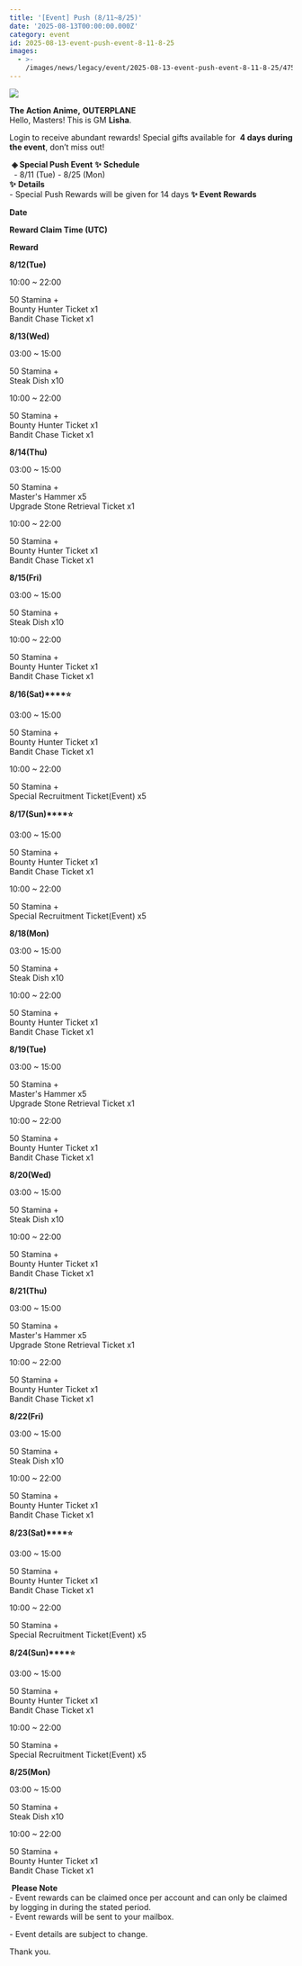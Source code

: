 ```yaml
---
title: '[Event] Push (8/11~8/25)'
date: '2025-08-13T00:00:00.000Z'
category: event
id: 2025-08-13-event-push-event-8-11-8-25
images:
  - >-
    /images/news/legacy/event/2025-08-13-event-push-event-8-11-8-25/4759c200b4a94ca4a56a76260f0d31bb.webp
---
```


![](/images/news/legacy/event/2025-08-13-event-push-event-8-11-8-25/4759c200b4a94ca4a56a76260f0d31bb.webp)  
  

**The Action Anime,** **OUTERPLANE**          
Hello, Masters! This is GM **Lisha**.  
  
Login to receive abundant rewards! Special gifts available for  **4 days during the event**, don’t miss out!  
  
 **◈ Special Push Event** **✨** **Schedule**      
  - 8/11 (Tue) - 8/25 (Mon)  
**✨** **Details**     
\- Special Push Rewards will be given for 14 days **✨** **Event Rewards** 

**Date**

**Reward Claim Time (UTC)**

**Reward**

**8/12(Tue)**

10:00 ~ 22:00

50 Stamina +  
Bounty Hunter Ticket x1  
Bandit Chase Ticket x1

**8/13(Wed)**

03:00 ~ 15:00

50 Stamina +  
Steak Dish x10

10:00 ~ 22:00

50 Stamina +  
Bounty Hunter Ticket x1  
Bandit Chase Ticket x1

**8/14(Thu)**

03:00 ~ 15:00

50 Stamina +  
Master's Hammer x5  
Upgrade Stone Retrieval Ticket x1

10:00 ~ 22:00

50 Stamina +  
Bounty Hunter Ticket x1  
Bandit Chase Ticket x1

**8/15(Fri)**

03:00 ~ 15:00

50 Stamina +  
Steak Dish x10

10:00 ~ 22:00

50 Stamina +  
Bounty Hunter Ticket x1  
Bandit Chase Ticket x1

**8/16(Sat)****⭐**

03:00 ~ 15:00

50 Stamina +  
Bounty Hunter Ticket x1  
Bandit Chase Ticket x1

10:00 ~ 22:00

50 Stamina +  
Special Recruitment Ticket(Event) x5

**8/17(Sun)****⭐**

03:00 ~ 15:00

50 Stamina +  
Bounty Hunter Ticket x1  
Bandit Chase Ticket x1

10:00 ~ 22:00

50 Stamina +  
Special Recruitment Ticket(Event) x5

**8/18(Mon)**

03:00 ~ 15:00

50 Stamina +  
Steak Dish x10

10:00 ~ 22:00

50 Stamina +  
Bounty Hunter Ticket x1  
Bandit Chase Ticket x1

**8/19(Tue)**

03:00 ~ 15:00

50 Stamina +  
Master's Hammer x5  
Upgrade Stone Retrieval Ticket x1

10:00 ~ 22:00

50 Stamina +  
Bounty Hunter Ticket x1  
Bandit Chase Ticket x1

**8/20(Wed)**

03:00 ~ 15:00

50 Stamina +  
Steak Dish x10

10:00 ~ 22:00

50 Stamina +  
Bounty Hunter Ticket x1  
Bandit Chase Ticket x1

**8/21(Thu)**

03:00 ~ 15:00

50 Stamina +  
Master's Hammer x5  
Upgrade Stone Retrieval Ticket x1

10:00 ~ 22:00

50 Stamina +  
Bounty Hunter Ticket x1  
Bandit Chase Ticket x1

**8/22(Fri)**

03:00 ~ 15:00

50 Stamina +  
Steak Dish x10

10:00 ~ 22:00

50 Stamina +  
Bounty Hunter Ticket x1  
Bandit Chase Ticket x1

**8/23(Sat)****⭐**

03:00 ~ 15:00

50 Stamina +  
Bounty Hunter Ticket x1  
Bandit Chase Ticket x1

10:00 ~ 22:00

50 Stamina +  
Special Recruitment Ticket(Event) x5

**8/24(Sun)****⭐**

03:00 ~ 15:00

50 Stamina +  
Bounty Hunter Ticket x1  
Bandit Chase Ticket x1

10:00 ~ 22:00

50 Stamina +  
Special Recruitment Ticket(Event) x5

**8/25(Mon)**

03:00 ~ 15:00

50 Stamina +  
Steak Dish x10

10:00 ~ 22:00

50 Stamina +  
Bounty Hunter Ticket x1  
Bandit Chase Ticket x1

 **Please Note**  
\- Event rewards can be claimed once per account and can only be claimed by logging in during the stated period.  
\- Event rewards will be sent to your mailbox.

\- Event details are subject to change.  
  
Thank you.
